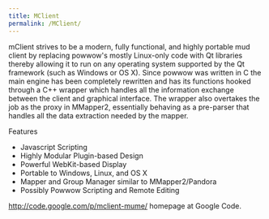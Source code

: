 ```yaml
---
title: MClient
permalink: /MClient/
---
```


mClient strives to be a modern, fully functional, and highly portable
mud client by replacing powwow's mostly Linux-only code with Qt
libraries thereby allowing it to run on any operating system supported
by the Qt framework (such as Windows or OS X). Since powwow was written
in C the main engine has been completely rewritten and has its functions
hooked through a C++ wrapper which handles all the information exchange
between the client and graphical interface. The wrapper also overtakes
the job as the proxy in MMapper2, essentially behaving as a pre-parser
that handles all the data extraction needed by the mapper.

Features

- Javascript Scripting
- Highly Modular Plugin-based Design
- Powerful WebKit-based Display
- Portable to Windows, Linux, and OS X
- Mapper and Group Manager similar to MMapper2/Pandora
- Possibly Powwow Scripting and Remote Editing

[<http://code.google.com/p/mclient-mume/>](mClient "wikilink") homepage
at Google Code.
